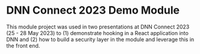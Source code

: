 # DNN Connect 2023 Demo Module

This module project was used in two presentations at DNN Connect 2023 (25 - 28 May 2023) to (1) demonstrate hooking in a React application into
DNN and (2) how to build a security layer in the module and leverage this in the front end.


